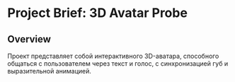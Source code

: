 # Project Brief: 3D Avatar Probe
## Overview
Проект представляет собой интерактивного 3D-аватара, способного общаться с пользователем через текст и голос, с синхронизацией губ и выразительной анимацией.
